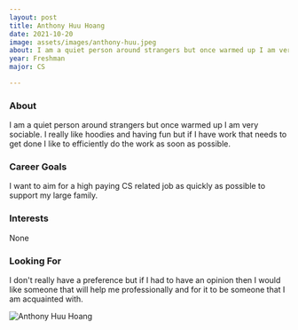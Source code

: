 ```yaml
---
layout: post
title: Anthony Huu Hoang 
date: 2021-10-20
image: assets/images/anthony-huu.jpeg
about: I am a quiet person around strangers but once warmed up I am very sociable. I really like hoodies and having fun but if I have work that needs to get done I like to efficiently do the work as soon as possible.
year: Freshman
major: CS

---
```


### About

I am a quiet person around strangers but once warmed up I am very sociable. I really like hoodies and having fun but if I have work that needs to get done I like to efficiently do the work as soon as possible.

### Career Goals

I want to aim for a high paying CS related job  as quickly as possible to support my large family. 

### Interests

None

### Looking For

I don't really have a preference but if I had to have an opinion then I would like someone that will help me professionally and for it to be someone that I am acquainted with.

<div class="text-center my-5">
    <img src="{ https://sase-drexel.github.io/mentorship-2021/assets/images/anthony-huu.jpeg | absolute_url }" alt="Anthony Huu Hoang" class="rounded post-img" />
</div>
